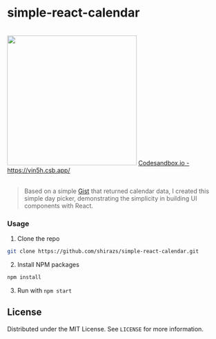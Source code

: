 # simple-react-calendar

<br />

<img src="https://user-images.githubusercontent.com/810215/79123276-b1816a80-7d91-11ea-9389-89c4876d5e1e.png" width="300" />

<a href="https://vin5h.csb.app/" title="Link to Codesandbox.io">
  Codesandbox.io - https://vin5h.csb.app/
</a>

<br />
<br />

> Based on a simple <a href="https://gist.github.com/shirazs/0c2e71347e3a256ff4b7f12766bb0700" />Gist</a> that returned calendar data, I created this simple day picker, demonstrating the simplicity in building UI components with React.

### Usage

1. Clone the repo
```sh
git clone https://github.com/shirazs/simple-react-calendar.git
```
2. Install NPM packages
```sh
npm install
```
3. Run with `npm start`


<!-- LICENSE -->
## License

Distributed under the MIT License. See `LICENSE` for more information.
